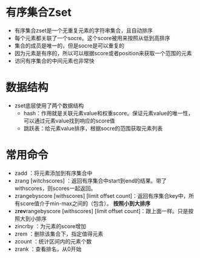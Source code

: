 # 有序集合Zset

+ 有序集合zset是一个无重复元素的字符串集合，且自动排序
+ 每个元素都关联了一个socre。这个score被用来按照从低到高排序
+ 集合的成员是唯一的，但是socre是可以重复的
+ 因为元素是有序的，所以可以根据score或者position来获取一个范围的元素
+ 访问有序集合的中间元素也非常快

# 数据结构

+ zset底层使用了两个数据结构
  + hash：作用就是关联元素value和权重score。保证元素value的唯一性，可以通过元素value找到响应的score值
  + 跳跃表：给元素value排序，根据socre的范围获取元素列表

# 常用命令

+ zadd <key><score1><value1><score2><value2>：将元素添加到有序集合中
+ zrang <key><start><end> [witchscores] ：返回有序集合中start到end的结果。带了withscores，则scores一起返回。
+ zrangebyscore <key> <min> <max> [withscores] [limit offset count]：返回有序集合key中，所有score值介于min-max之间的（包含）。 **按照小到大排序**
+ z**rev**rangebyscore <key> <min> <max> [withscores] [limit offset count]：跟上面一样。只是按照大到小排序
+ zincrby <key> <increment> <value>：为元素的score增加
+ zrem <key> <value>：删除该集合下，指定值得元素
+ zcount <key> <min> <max>：统计区间内的元素个数
+ zrank <key> <value>：查看排名，从0开始

